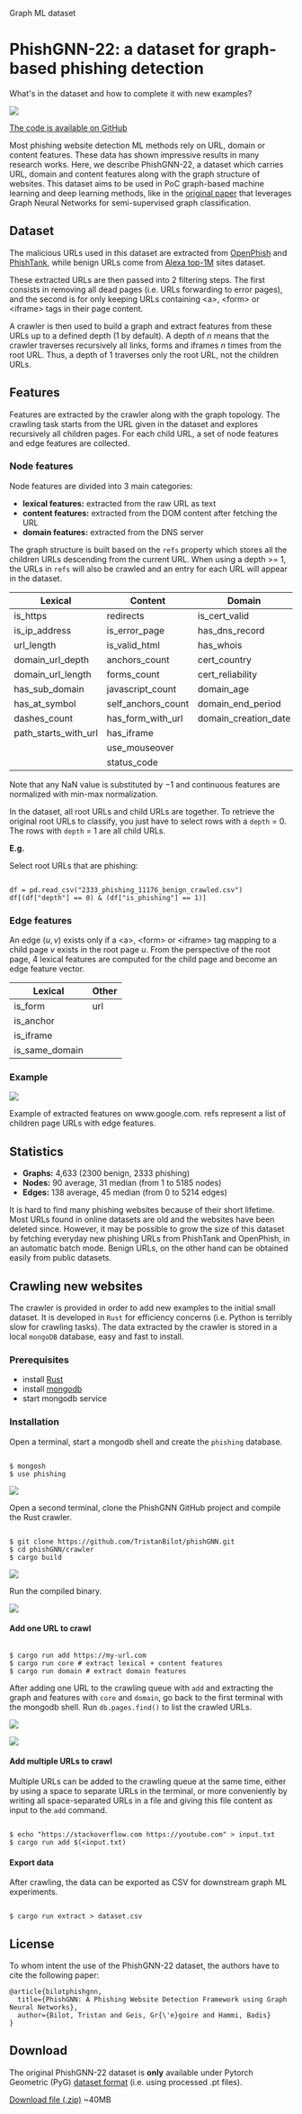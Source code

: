 <span class="date">Graph ML dataset</span>
# PhishGNN-22: a dataset for graph-based phishing detection
<div class="subtitle">What's in the dataset and how to complete it with new examples?</div>

<img src="/courses/phishgnn/img/main.png" class="header-img"></img>

<span class="link-quote"><a href="https://github.com/TristanBilot/phishGNN" target="_blank" rel="noopener noreferrer">The code is available on <i class="fab fa-github"></i> GitHub</a></span>

Most phishing website detection ML methods rely on URL, domain or content features. These data has shown impressive results in many research works.
Here, we describe PhishGNN-22, a dataset which carries URL, domain and content features along with the graph structure of websites. This dataset aims to be used in PoC graph-based machine learning and deep learning methods, like in the <a href="https://www.researchgate.net/publication/361002272_PhishGNN_A_Phishing_Website_Detection_Framework_using_Graph_Neural_Networks" target="_blank" rel="noopener noreferrer">original paper</a> that leverages Graph Neural Networks for semi-supervised graph classification.

## Dataset

The malicious URLs used in this dataset are extracted from <a  target="_blank" rel="noopener noreferrer" href="https://www.openphish.com/">OpenPhish</a> and <a  target="_blank" rel="noopener noreferrer" href="https://phishtank.org/">PhishTank</a>, while benign URLs come from <a  target="_blank" rel="noopener noreferrer" href="https://www.kaggle.com/datasets/cheedcheed/top1m">Alexa top-1M</a> sites dataset.

These extracted URLs are then passed into 2 filtering steps. The first consists in removing all dead pages (i.e. URLs forwarding to error pages), and the second is for only keeping URLs containing &lt;a&gt;, &lt;form&gt; or &lt;iframe&gt; tags in their page content.

A crawler is then used to build a graph and extract features from these URLs up to a defined depth (1 by default). A depth of $n$ means that the crawler traverses recursively all links, forms and iframes $n$ times from the root URL. Thus, a depth of 1 traverses only the root URL, not the children URLs. 

## Features

Features are extracted by the crawler along with the graph topology. The crawling task starts from the URL given in the dataset and explores recursively all children pages. For each child URL, a set of node features and edge features are collected.

### Node features

Node features are divided into 3 main categories:

- **lexical features:** extracted from the raw URL as text
- **content features:** extracted from the DOM content after fetching the URL
- **domain features:**  extracted from the DNS server

The graph structure is built based on the `refs` property which stores all the children URLs descending from the current URL. When using a depth >= 1, the URLs in `refs` will also be crawled and an entry for each URL will appear in the dataset.


| Lexical              | Content            | Domain               | Other       |
|----------------------|--------------------|----------------------|-------------|
| is_https             | redirects          | is_cert_valid        | url         |
| is_ip_address        | is_error_page      | has_dns_record       | depth       |
| url_length           | is_valid_html      | has_whois            | refs        |
| domain_url_depth     | anchors_count      | cert_country         | is_phishing |
| domain_url_length    | forms_count        | cert_reliability     |             |
| has_sub_domain       | javascript_count   | domain_age           |             |
| has_at_symbol        | self_anchors_count | domain_end_period    |             |
| dashes_count         | has_form_with_url  | domain_creation_date |             |
| path_starts_with_url | has_iframe         |                      |             |
|                      | use_mouseover      |                      |             |
|                      | status_code        |                      |             |

<div class="very-small-vertical-space"></div>

Note that any NaN value is substituted by $-1$ and continuous features are normalized with min-max normalization.

In the dataset, all root URLs and child URLs are together. To retrieve the original root URLs to classify, you just have to select rows with a `depth` = $0$. The rows with `depth` = $1$ are all child URLs.

**E.g.**

Select root URLs that are phishing:

<pre class="code-style"><code class="lang-python"> 
df = pd.read_csv("2333_phishing_11176_benign_crawled.csv")
df[(df["depth"] == 0) & (df["is_phishing"] == 1)]
</code></pre>

### Edge features

An edge $(u, v)$ exists only if a &lt;a&gt;, &lt;form&gt; or &lt;iframe&gt; tag mapping to a child page $v$ exists in the root page $u$. From the perspective of the root page, 4 lexical features are computed for the child page and become an edge feature vector.

| Lexical | Other |
|-------------| -------------|
| is_form |url |
| is_anchor |
| is_iframe |
| is_same_domain |

### Example

<img src="/courses/phishgnn/img/example.png" class="course-img large-course-img"></img>
<div class="caption">Example of extracted features on www.google.com. refs represent a list of children page URLs with edge features. </div>

## Statistics

- **Graphs:** 4,633 (2300 benign, 2333 phishing)
- **Nodes:** 90 average, 31 median (from 1 to 5185 nodes)
- **Edges:** 138 average, 45 median (from 0 to 5214 edges)

It is hard to find many phishing websites because of their short lifetime. Most URLs found in online datasets are old and the websites have been deleted since. However, it may be possible to grow the size of this dataset by fetching everyday new phishing URLs from PhishTank and OpenPhish, in an automatic batch mode. Benign URLs, on the other hand can be obtained easily from public datasets.

## Crawling new websites

The crawler is provided in order to add new examples to the initial small dataset. It is developed in `Rust` for efficiency concerns (i.e. Python is terribly slow for crawling tasks). The data extracted by the crawler is stored in a local `mongoDB` database, easy and fast to install.

### Prerequisites

- install <a  target="_blank" rel="noopener noreferrer" href="https://www.rust-lang.org/tools/install">Rust</a>
- install <a  target="_blank" rel="noopener noreferrer" href="https://www.mongodb.com/docs/manual/installation/">mongodb</a>
- start mongodb service

### Installation

Open a terminal, start a mongodb shell and create the `phishing` database.

<pre class="code-style"><code class="lang-bash"> 
$ mongosh
$ use phishing
</code></pre>

<img src="/courses/phishgnn/img/term1.png" class="course-img large-course-img"></img>

Open a second terminal, clone the PhishGNN GitHub project and compile the Rust crawler.

<pre class="code-style"><code class="lang-bash"> 
$ git clone https://github.com/TristanBilot/phishGNN.git
$ cd phishGNN/crawler
$ cargo build
</code></pre>

<img src="/courses/phishgnn/img/term2.png" class="course-img large-course-img"></img>

Run the compiled binary.

<img src="/courses/phishgnn/img/term3.png" class="course-img large-course-img"></img>

#### Add one URL to crawl

<pre class="code-style"><code class="lang-bash"> 
$ cargo run add https://my-url.com
$ cargo run core # extract lexical + content features
$ cargo run domain # extract domain features
</code></pre>

After adding one URL to the crawling queue with `add` and extracting the graph and features with `core` and `domain`, go back to the first terminal with the mongodb shell. Run `db.pages.find()` to list the crawled URLs.

<img src="/courses/phishgnn/img/term4.png" class="course-img large-course-img"></img>

<img src="/courses/phishgnn/img/term5.png" class="course-img large-course-img"></img>

#### Add multiple URLs to crawl

Multiple URLs can be added to the crawling queue at the same time, either by using a space to separate URLs in the terminal, or more conveniently by writing all space-separated URLs in a file and giving this file content as input to the `add` command.

<pre class="code-style"><code class="lang-bash"> 
$ echo "https://stackoverflow.com https://youtube.com" > input.txt
$ cargo run add $(&ltinput.txt)
</code></pre>

#### Export data

After crawling, the data can be exported as CSV for downstream graph ML experiments.

<pre class="code-style"><code class="lang-bash"> 
$ cargo run extract > dataset.csv
</code></pre>

## License

To whom intent the use of the PhishGNN-22 dataset, the authors have to cite the following paper:

```
@article{bilotphishgnn,
  title={PhishGNN: A Phishing Website Detection Framework using Graph Neural Networks},
  author={Bilot, Tristan and Geis, Gr{\'e}goire and Hammi, Badis}
}
```

## Download

The original PhishGNN-22 dataset is **only** available under Pytorch Geometric (PyG) <a href="https://pytorch-geometric.readthedocs.io/en/latest/notes/create_dataset.html" target="_blank" rel="noopener noreferrer"> dataset format</a> (i.e. using processed .pt files).

<a href="/courses/phishgnn/phishgnn-22.zip"> <i class="fa fa-download" aria-hidden="true"></i> Download file (.zip)</a> ~40MB

<!-- **Another dataset with more benign examples is available in CSV format:**

13,509 graphs (2333 phishing, 11176 benign)

<a href="/courses/phishgnn/2333_phishing_11176_benign_crawled.csv" download="2333_phishing_11176_benign_crawled.csv"> <i class="fa fa-download" aria-hidden="true"></i> Download file (.csv)</a> ~400MB -->
